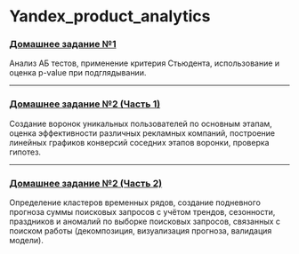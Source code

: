 # Yandex_product_analytics

### [Домашнее задание №1](https://github.com/deouron/Yandex_product_analytics/blob/main/Домашнее%20задание%201%20(AB%20тесты)/hse-hw-1.ipynb)

Анализ АБ тестов, применение критерия Стьюдента, использование и оценка p-value при подглядывании.

---

### [Домашнее задание №2 (Часть 1)](https://github.com/deouron/Yandex_product_analytics/blob/main/Домашнее%20задание%202%20(воронки%2C%20прогнозирование)/Часть%201/homework2.ipynb)

Создание воронок уникальных пользователей по основным этапам, оценка эффективности различных рекламных компаний,
построение линейных графиков конверсий соседних этапов воронки, проверка гипотез.

---

### [Домашнее задание №2 (Часть 2)](https://github.com/deouron/Yandex_product_analytics/blob/main/Домашнее%20задание%202%20(воронки%2C%20прогнозирование)/Часть%202/hse-homework-2.2.ipynb)

Определение кластеров временных рядов, создание подневного прогноза суммы поисковых запросов с учётом трендов, сезонности, 
праздников и аномалий по выборке поисковых запросов, связанных с поиском работы (декомпозиция, визуализация прогноза, валидация 
модели).
